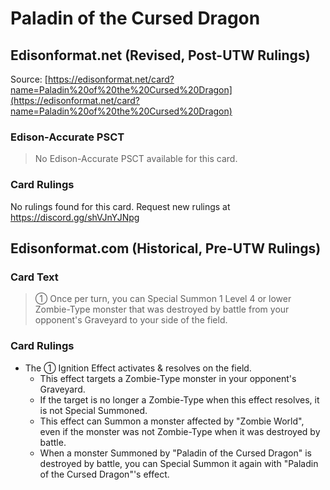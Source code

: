 # Paladin of the Cursed Dragon

## Edisonformat.net (Revised, Post-UTW Rulings)

Source: [https://edisonformat.net/card?name=Paladin%20of%20the%20Cursed%20Dragon](https://edisonformat.net/card?name=Paladin%20of%20the%20Cursed%20Dragon)

### Edison-Accurate PSCT

> No Edison-Accurate PSCT available for this card.

### Card Rulings

No rulings found for this card. Request new rulings at https://discord.gg/shVJnYJNpg


## Edisonformat.com (Historical, Pre-UTW Rulings)

### Card Text

> ① Once per turn, you can Special Summon 1 Level 4 or lower Zombie-Type monster that was destroyed by battle from your opponent's Graveyard to your side of the field.

### Card Rulings

*   The ① Ignition Effect activates & resolves on the field.
    *   This effect targets a Zombie-Type monster in your opponent's Graveyard.
    *   If the target is no longer a Zombie-Type when this effect resolves, it is not Special Summoned.
    *   This effect can Summon a monster affected by "Zombie World", even if the monster was not Zombie-Type when it was destroyed by battle.
    *   When a monster Summoned by "Paladin of the Cursed Dragon" is destroyed by battle, you can Special Summon it again with "Paladin of the Cursed Dragon"'s effect.
